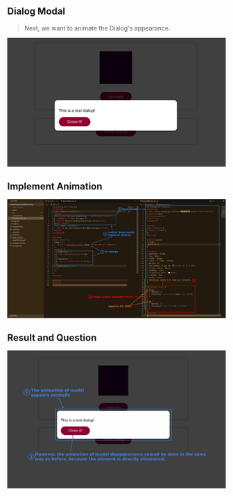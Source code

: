 ## **Dialog Modal**

> Next, we want to animate the Dialog's appearance.

![Alt modal](pic/01.jpg)

## **Implement Animation**

![Alt implement animation as before](pic/02.jpg)

## **Result and Question**

![Alt apear work but how about disappear](pic/03.jpg)
